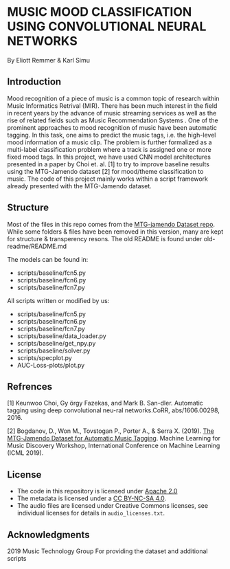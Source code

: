 # MUSIC MOOD CLASSIFICATION USING CONVOLUTIONAL NEURAL NETWORKS

By Eliott Remmer & Karl Simu

## Introduction

Mood recognition of a piece of music is a common topic of research within Music Informatics Retrival (MIR). There has been much interest in the field in recent years by the advance of music streaming services as well as the rise of related fields such as Music Recommendation Systems . One of the prominent approaches to mood recognition of music have been automatic tagging. In this task, one aims to predict the music tags, i.e. the high-level mood information of a music clip. The problem is further formalized as a multi-label classification problem where a track is assigned one or more fixed mood tags. In this project, we have used CNN model architectures presented in a paper by Choi et. al. [1] to try to improve baseline results using the MTG-Jamendo dataset [2] for mood/theme classification to music. The code of this project mainly works within a script framework already presented with the MTG-Jamendo dataset.

## Structure

Most of the files in this repo comes from the [MTG-jamendo Dataset repo](https://github.com/MTG/mtg-jamendo-dataset). While some folders & files have been removed in this version, many are kept for structure & transperency resons. The old README is found under old-readme/README.md

The models can be found in:

* scripts/baseline/fcn5.py
* scripts/baseline/fcn6.py
* scripts/baseline/fcn7.py

All scripts written or modified by us:
* scripts/baseline/fcn5.py
* scripts/baseline/fcn6.py
* scripts/baseline/fcn7.py
* scripts/baseline/data_loader.py
* scripts/baseline/get_npy.py
* scripts/baseline/solver.py
* scripts/specplot.py
* AUC-Loss-plots/plot.py


## Refrences

[1] Keunwoo  Choi,  Gy ̈orgy  Fazekas,  and  Mark  B.  San-dler. Automatic tagging using deep convolutional neu-ral networks.CoRR, abs/1606.00298, 2016.

[2] Bogdanov, D., Won M., Tovstogan P., Porter A., & Serra X. (2019).  [The MTG-Jamendo Dataset for Automatic Music Tagging](https://hdl.handle.net/10230/42015). Machine Learning for Music Discovery Workshop, International Conference on Machine Learning (ICML 2019).


## License

* The code in this repository is licensed under [Apache 2.0](LICENSE) 
* The metadata is licensed under a [CC BY-NC-SA 4.0](https://creativecommons.org/licenses/by-nc-sa/4.0/).
* The audio files are licensed under Creative Commons licenses, see individual licenses for details in `audio_licenses.txt`.

## Acknowledgments

2019 Music Technology Group For providing the dataset and additional scripts
